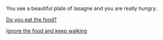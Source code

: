 You see a beautiful plate of lasagne and you are really hungry.  

[Do you eat the food?](gasping-for-air.md)    

[Ignore the food and keep walking](yellow-potion.md)
